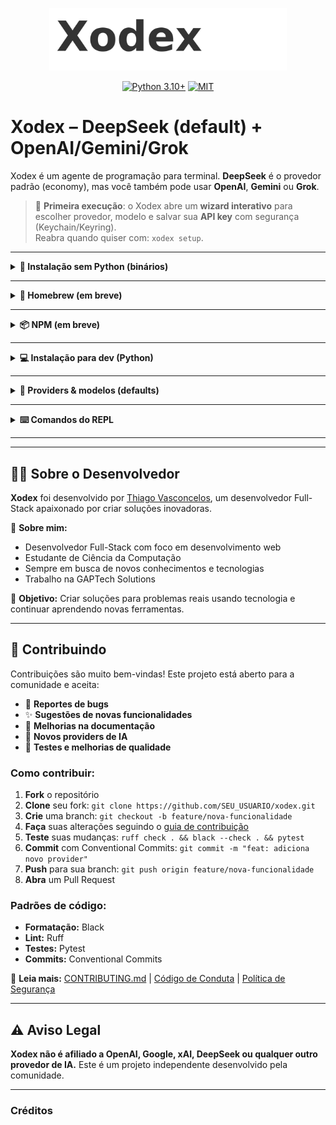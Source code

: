 <p align="center">
  <img src="assets/logo_wordmark.png" alt="Xodex" width="380" />
</p>

<p align="center">
  <a href="https://www.python.org/downloads/"><img src="https://img.shields.io/badge/Python-3.10%2B-blue.svg" alt="Python 3.10+"></a>
  <a href="#"><img src="https://img.shields.io/badge/License-MIT-green.svg" alt="MIT"></a>
</p>

# Xodex – DeepSeek (default) + OpenAI/Gemini/Grok

Xodex é um agente de programação para terminal. **DeepSeek** é o provedor padrão (economy), mas você também pode usar **OpenAI**, **Gemini** ou **Grok**.

> 🔐 **Primeira execução**: o Xodex abre um **wizard interativo** para escolher provedor, modelo e salvar sua **API key** com segurança (Keychain/Keyring).  
> Reabra quando quiser com: `xodex setup`.

---

<details>
<summary><strong>🚀 Instalação sem Python (binários)</strong></summary>

Baixe o binário na <a href="https://github.com/thiagovt-dev/xodex/releases">página de Releases</a> (ou use <code>latest</code>):

**Linux (x86_64)**
```bash
curl -L -o xodex https://github.com/thiagovt-dev/xodex/releases/latest/download/xodex-linux-amd64
chmod +x xodex
./xodex
```

**macOS**
```bash
# Intel
curl -L -o xodex https://github.com/thiagovt-dev/xodex/releases/latest/download/xodex-macos-x64
# Apple Silicon
# curl -L -o xodex https://github.com/thiagovt-dev/xodex/releases/latest/download/xodex-macos-arm64

chmod +x xodex
# Se o Gatekeeper bloquear:
# xattr -d com.apple.quarantine xodex
./xodex
```

**Windows**
1. Baixe `xodex-windows-x64.exe` em Releases (versão **latest**).  
2. Execute: `xodex-windows-x64.exe`

</details>

---

<details>
<summary><strong>🍺 Homebrew (em breve)</strong></summary>

Quando o tap estiver publicado:

```bash
brew tap thiagovt-dev/xodex
brew install xodex
xodex
```
</details>

---

<details>
<summary><strong>📦 NPM (em breve)</strong></summary>

Quando o wrapper estiver publicado:

```bash
npm i -g xodex-cli
xodex
```
</details>

---

<details>
<summary><strong>💻 Instalação para dev (Python)</strong></summary>

```bash
python -m venv .venv
source .venv/bin/activate  # Windows: .venv\Scripts\activate
pip install -r requirements.txt
pip install -e .
xodex
```

> Dica: se usar `.env` em dev, o wizard não aparece quando as variáveis já estão no ambiente.
</details>

---

<details>
<summary><strong>🧠 Providers & modelos (defaults)</strong></summary>

- **DeepSeek (default)** → `deepseek-reasoner` (V3.1 Thinking Mode)  
  Alternativa: `deepseek-chat` (V3.1 Non-thinking)
- **OpenAI** → `gpt-5`
- **Gemini** → `gemini-2.5-flash`
- **Grok (xAI)** → `grok-4-0709`

Troque depois com `xodex setup`.

> O Xodex mostra o **modelo ativo** no prompt do REPL:  
> `assistente [deepseek-reasoner]> ...`
</details>

---

<details>
<summary><strong>⌨️ Comandos do REPL</strong></summary>

- `/q` — sair  
- `/clear` — limpar histórico  
- `/help` — ajuda  
- `/read <path>` — ler arquivo  
- `/write <path>` — escrever arquivo (finalize com linha `EOF`)  
- `/run <cmd>` — executar comando **com confirmação**  
- `/agent` — alterna modo agente (ações pedem permissão)  
- `/ask <texto>` — pergunta ao modelo sem usar histórico  
- Git: `/status` | `/branches` | `/checkout <branch>` | `/new-branch <name>` | `/commit "mensagem"`
</details>

---

---

## 👨‍💻 Sobre o Desenvolvedor

**Xodex** foi desenvolvido por [Thiago Vasconcelos](https://github.com/thiagovt-dev), um desenvolvedor Full-Stack apaixonado por criar soluções inovadoras.

🔭 **Sobre mim:**
- Desenvolvedor Full-Stack com foco em desenvolvimento web
- Estudante de Ciência da Computação
- Sempre em busca de novos conhecimentos e tecnologias
- Trabalho na GAPTech Solutions

🌱 **Objetivo:** Criar soluções para problemas reais usando tecnologia e continuar aprendendo novas ferramentas.

---

## 🤝 Contribuindo

Contribuições são muito bem-vindas! Este projeto está aberto para a comunidade e aceita:

- 🐛 **Reportes de bugs**
- ✨ **Sugestões de novas funcionalidades**
- 📝 **Melhorias na documentação**
- 🔧 **Novos providers de IA**
- 🧪 **Testes e melhorias de qualidade**

### Como contribuir:

1. **Fork** o repositório
2. **Clone** seu fork: `git clone https://github.com/SEU_USUARIO/xodex.git`
3. **Crie** uma branch: `git checkout -b feature/nova-funcionalidade`
4. **Faça** suas alterações seguindo o [guia de contribuição](CONTRIBUTING.md)
5. **Teste** suas mudanças: `ruff check . && black --check . && pytest`
6. **Commit** com Conventional Commits: `git commit -m "feat: adiciona novo provider"`
7. **Push** para sua branch: `git push origin feature/nova-funcionalidade`
8. **Abra** um Pull Request

### Padrões de código:
- **Formatação:** Black
- **Lint:** Ruff
- **Testes:** Pytest
- **Commits:** Conventional Commits

📖 **Leia mais:** [CONTRIBUTING.md](CONTRIBUTING.md) | [Código de Conduta](CODE_OF_CONDUCT.md) | [Política de Segurança](SECURITY.md)

---

## ⚠️ Aviso Legal

**Xodex não é afiliado a OpenAI, Google, xAI, DeepSeek ou qualquer outro provedor de IA.** Este é um projeto independente desenvolvido pela comunidade.

---

### Créditos

